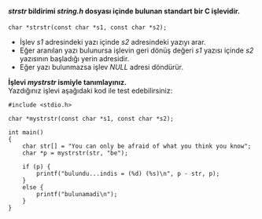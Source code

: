 #### _strstr_ bildirimi _string.h_ dosyası içinde bulunan standart bir C işlevidir.

```
char *strstr(const char *s1, const char *s2);
```


+ İşlev _s1_ adresindeki yazı içinde _s2_ adresindeki yazıyı arar.
+ Eğer aranılan yazı bulunursa işlevin geri dönüş değeri _s1_ yazısı içinde _s2_ yazısının başladığı yerin adresidir.
+ Eğer yazı bulunmazsa işlev _NULL_ adresi döndürür.

__İşlevi _mystrstr_ ismiyle tanımlayınız.__ </br>
Yazdığınız işlevi aşağıdaki kod ile test edebilirsiniz:

```
#include <stdio.h>

char *mystrstr(const char *s1, const char *s2);

int main()
{
	char str[] = "You can only be afraid of what you think you know";
	char *p = mystrstr(str, "be");

	if (p) {
		printf("bulundu...indis = (%d) (%s)\n", p - str, p);
	}
	else {
		printf("bulunamadi\n");
	}
}
```
